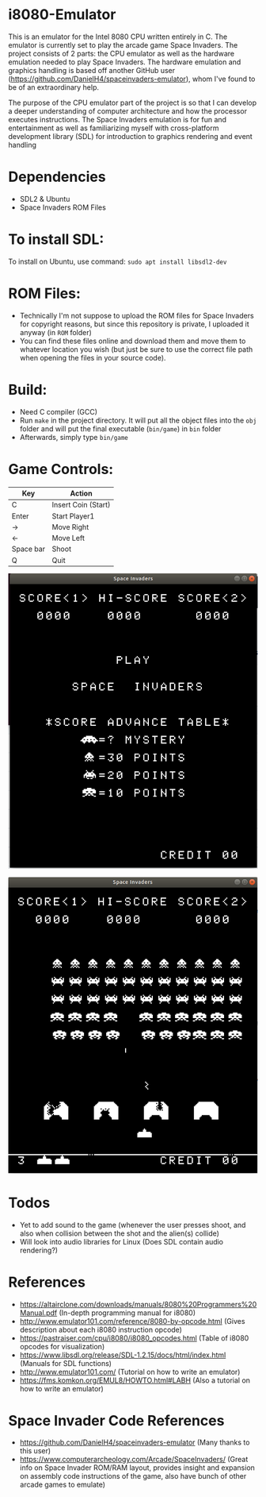 # i8080-Emulator
This is an emulator for the Intel 8080 CPU written entirely in C. The emulator is currently set to play the arcade game Space Invaders. The project consists of 2 parts: the CPU emulator as well as the hardware emulation needed to play Space Invaders.
The hardware emulation and graphics handling is based off another GitHub user (https://github.com/DanielH4/spaceinvaders-emulator), whom I've found to be of an extraordinary help.

The purpose of the CPU emulator part of the project is so that I can develop a deeper understanding of computer architecture and how the processor executes instructions. The Space Invaders emulation is for fun and entertainment as well as familiarizing myself with cross-platform development library (SDL) for introduction to graphics rendering and event handling

# Dependencies
- SDL2 & Ubuntu
- Space Invaders ROM Files

# To install SDL:
To install on Ubuntu, use command:
`sudo apt install libsdl2-dev`

# ROM Files:
- Technically I'm not suppose to upload the ROM files for Space Invaders for copyright reasons, but since this repository is private, I uploaded it anyway (in `ROM` folder)
- You can find these files online and download them and move them to whatever location you wish (but just be sure to use the correct file path when opening the files in your source code).

# Build:
- Need C compiler (GCC)
- Run `make` in the project directory. It will put all the object files into the `obj` folder and will put the final executable (`bin/game`) in `bin` folder
- Afterwards, simply type `bin/game`

# Game Controls:

| Key           | Action               |
| ------------- | -------------------- |
| C             | Insert Coin (Start)  |
| Enter         | Start Player1        |
| →             | Move Right           |
| ←             | Move Left            |
| Space bar     | Shoot                |
| Q             | Quit                 |

![](images/invaders_menu.PNG)

![](images/gameplay.PNG)

# Todos
- Yet to add sound to the game (whenever the user presses shoot, and also when collision between the shot and the alien(s) collide)
- Will look into audio libraries for Linux (Does SDL contain audio rendering?)

# References
- https://altairclone.com/downloads/manuals/8080%20Programmers%20Manual.pdf (In-depth programming manual for i8080)
- http://www.emulator101.com/reference/8080-by-opcode.html (Gives description about each i8080 instruction opcode)
- https://pastraiser.com/cpu/i8080/i8080_opcodes.html (Table of i8080 opcodes for visualization)
- https://www.libsdl.org/release/SDL-1.2.15/docs/html/index.html (Manuals for SDL functions)
- http://www.emulator101.com/ (Tutorial on how to write an emulator)
- https://fms.komkon.org/EMUL8/HOWTO.html#LABH (Also a tutorial on how to write an emulator)

# Space Invader Code References
- https://github.com/DanielH4/spaceinvaders-emulator (Many thanks to this user)
- https://www.computerarcheology.com/Arcade/SpaceInvaders/ (Great info on Space Invader ROM/RAM layout, provides insight and expansion on assembly code instructions of the game, also have bunch of other arcade games to emulate)
